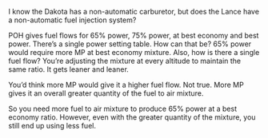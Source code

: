 I know the Dakota has a non-automatic carburetor, but does the Lance have a non-automatic fuel injection system?

POH gives fuel flows for 65% power, 75% power, at best economy and best power. There’s a single power setting table. How can that be? 65% power would require more MP at best economy mixture. Also, how is there a single fuel flow? You’re adjusting the mixture at every altitude to maintain the same ratio. It gets leaner and leaner. 

You’d think more MP would give it a higher fuel flow. Not true. More MP gives it an overall greater quantity of the fuel to air mixture.

So you need more fuel to air mixture to produce 65% power at a best economy ratio. However, even with the greater quantity of the mixture, you still end up using less fuel.
